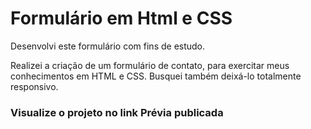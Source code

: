 
# Formulário em Html e CSS

<p>Desenvolvi este formulário com fins de estudo.</p>
<p>Realizei a criação de um formulário de contato, para exercitar meus conhecimentos em HTML e CSS. Busquei também deixá-lo totalmente responsivo. </p> 
<h3>Visualize o projeto no link<a href"https://amandacarvalhoo.github.io/contact-form/"> Prévia publicada </a></h3>
<br><br>
